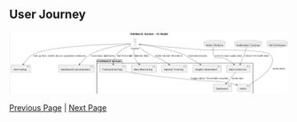 ## User Journey

![User Journey](../artifacts/userJourneydiagram.png)


[Previous Page](./SystemArchitecture.md) | [Next Page](./ComponentDiagram.md)